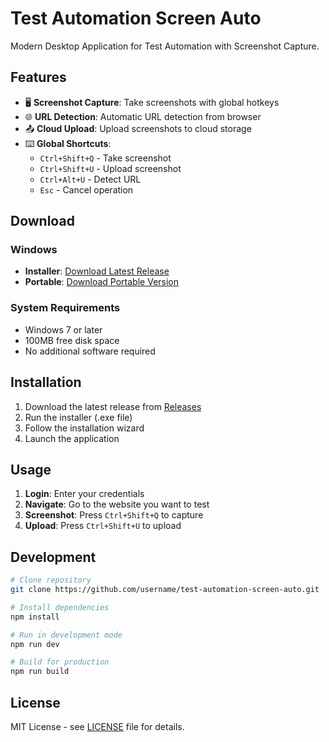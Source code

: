 # Test Automation Screen Auto

Modern Desktop Application for Test Automation with Screenshot Capture.

## Features

- 🖥️ **Screenshot Capture**: Take screenshots with global hotkeys
- 🌐 **URL Detection**: Automatic URL detection from browser
- 📤 **Cloud Upload**: Upload screenshots to cloud storage
- ⌨️ **Global Shortcuts**: 
  - `Ctrl+Shift+Q` - Take screenshot
  - `Ctrl+Shift+U` - Upload screenshot
  - `Ctrl+Alt+U` - Detect URL
  - `Esc` - Cancel operation

## Download

### Windows
- **Installer**: [Download Latest Release](https://github.com/username/test-automation-screen-auto/releases/latest)
- **Portable**: [Download Portable Version](https://github.com/username/test-automation-screen-auto/releases/latest)

### System Requirements
- Windows 7 or later
- 100MB free disk space
- No additional software required

## Installation

1. Download the latest release from [Releases](https://github.com/username/test-automation-screen-auto/releases)
2. Run the installer (.exe file)
3. Follow the installation wizard
4. Launch the application

## Usage

1. **Login**: Enter your credentials
2. **Navigate**: Go to the website you want to test
3. **Screenshot**: Press `Ctrl+Shift+Q` to capture
4. **Upload**: Press `Ctrl+Shift+U` to upload

## Development

```bash
# Clone repository
git clone https://github.com/username/test-automation-screen-auto.git

# Install dependencies
npm install

# Run in development mode
npm run dev

# Build for production
npm run build
```

## License

MIT License - see [LICENSE](LICENSE) file for details.